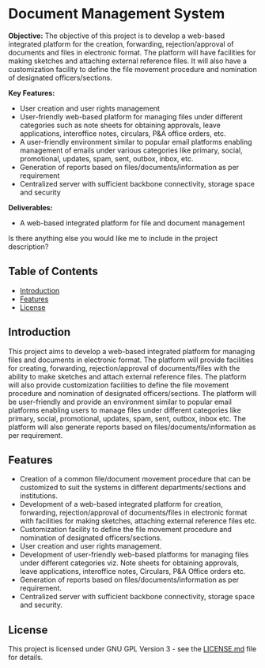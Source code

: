# Document Management System

**Objective:** The objective of this project is to develop a web-based integrated platform for the creation, forwarding, rejection/approval of documents and files in electronic format. The platform will have facilities for making sketches and attaching external reference files. It will also have a customization facility to define the file movement procedure and nomination of designated officers/sections.

**Key Features:**
- User creation and user rights management
- User-friendly web-based platform for managing files under different categories such as note sheets for obtaining approvals, leave applications, interoffice notes, circulars, P&A office orders, etc.
- A user-friendly environment similar to popular email platforms enabling management of emails under various categories like primary, social, promotional, updates, spam, sent, outbox, inbox, etc.
- Generation of reports based on files/documents/information as per requirement
- Centralized server with sufficient backbone connectivity, storage space and security

**Deliverables:**
- A web-based integrated platform for file and document management

Is there anything else you would like me to include in the project description?

## Table of Contents

- [Introduction](#introduction)
- [Features](#features)
- [License](#license)

## Introduction

This project aims to develop a web-based integrated platform for managing files and documents in electronic format. The platform will provide facilities for creating, forwarding, rejection/approval of documents/files with the ability to make sketches and attach external reference files. The platform will also provide customization facilities to define the file movement procedure and nomination of designated officers/sections. The platform will be user-friendly and provide an environment similar to popular email platforms enabling users to manage files under different categories like primary, social, promotional, updates, spam, sent, outbox, inbox etc. The platform will also generate reports based on files/documents/information as per requirement.

## Features

- Creation of a common file/document movement procedure that can be customized to suit the systems in different departments/sections and institutions.
- Development of a web-based integrated platform for creation, forwarding, rejection/approval of documents/files in electronic format with facilities for making sketches, attaching external reference files etc.
- Customization facility to define the file movement procedure and nomination of designated officers/sections.
- User creation and user rights management.
- Development of user-friendly web-based platforms for managing files under different categories viz. Note sheets for obtaining approvals, leave applications, interoffice notes, Circulars, P&A Office orders etc.
- Generation of reports based on files/documents/information as per requirement.
- Centralized server with sufficient backbone connectivity, storage space and security.


## License

This project is licensed under GNU GPL Version 3 - see the [LICENSE.md](LICENSE.md) file for details.
